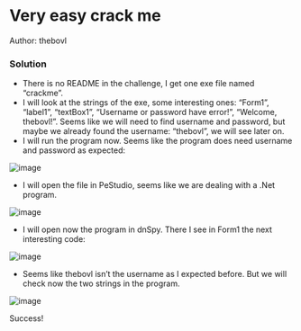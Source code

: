 # Very easy crack me
Author: thebovl

### Solution
* There is no README in the challenge, I get one exe file named “crackme”. 
* I will look at the strings of the exe, some interesting ones: “Form1”, “label1”, “textBox1”, “Username or password have error!”, “Welcome, thebovl!”.
Seems like we will need to find username and password, but maybe we already found the username: “thebovl”, we will see later on. 
* I will run the program now. Seems like the program does need username and password as expected: 

![image](https://user-images.githubusercontent.com/66572300/233787459-284022d8-4d41-4195-9527-2d9f54c8d9d7.png)

* I will open the file in PeStudio, seems like we are dealing with a .Net program.

![image](https://user-images.githubusercontent.com/66572300/233787485-a0cea794-cb7d-46e0-91d4-22ee12af0358.png)

* I will open now the program in dnSpy.
There I see in Form1 the next interesting code:

![image](https://user-images.githubusercontent.com/66572300/233787499-4492f032-591a-4d7e-a601-1a4a5221aabb.png)

* Seems like thebovl isn’t the username as I expected before.
But we will check now the two strings in the program.

![image](https://user-images.githubusercontent.com/66572300/233787510-3d9bee5a-b95e-43ed-a4d5-da02bca73c88.png)

Success!
